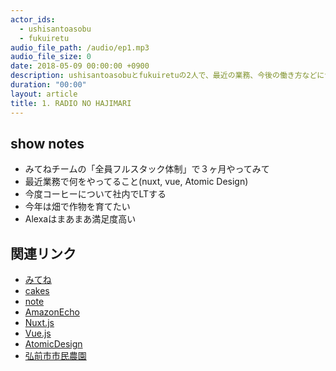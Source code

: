 ```yaml
---
actor_ids:
  - ushisantoasobu
  - fukuiretu
audio_file_path: /audio/ep1.mp3
audio_file_size: 0
date: 2018-05-09 00:00:00 +0900
description: ushisantoasobuとfukuiretuの2人で、最近の業務、今後の働き方などについて話しました。
duration: "00:00"
layout: article
title: 1. RADIO NO HAJIMARI
---
```


## show notes
- みてねチームの「全員フルスタック体制」で３ヶ月やってみて
- 最近業務で何をやってること(nuxt, vue, Atomic Design)
- 今度コーヒーについて社内でLTする
- 今年は畑で作物を育てたい
- Alexaはまあまあ満足度高い

## 関連リンク
- [みてね](https://mitene.us/)
- [cakes](https://cakes.mu/)
- [note](https://note.mu/)
- [AmazonEcho](https://www.amazon.co.jp/Amazon-Echo-New%E3%83%A2%E3%83%87%E3%83%AB-%E3%80%81%E3%83%81%E3%83%A3%E3%82%B3%E3%83%BC%E3%83%AB-%E3%83%95%E3%82%A1%E3%83%96%E3%83%AA%E3%83%83%E3%82%AF/dp/B071ZF5KCM)
- [Nuxt.js](https://ja.nuxtjs.org/)
- [Vue.js](https://jp.vuejs.org/index.html)
- [AtomicDesign](https://www.google.co.jp/search?q=AtomicDesign&oq=AtomicDesign&aqs=chrome..69i57j69i61j0l2j5.281j0j4&sourceid=chrome&ie=UTF-8)
- [弘前市市民農園](http://www.city.hirosaki.aomori.jp/sangyo/nogyo/shimin_nouen.html)
